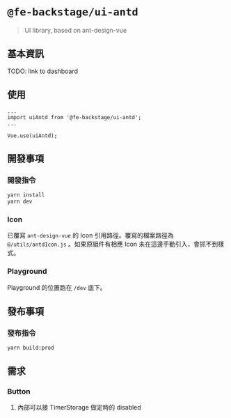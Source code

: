 # `@fe-backstage/ui-antd`
> UI library, based on ant-design-vue

## 基本資訊
TODO: link to dashboard

## 使用

```
...
import uiAntd from '@fe-backstage/ui-antd';
...

Vue.use(uiAntd);
```

## 開發事項

### 開發指令
```sh
yarn install
yarn dev
```

### Icon
已覆寫 `ant-design-vue` 的 Icon 引用路徑。覆寫的檔案路徑為 `@/utils/antdIcon.js` 。如果原組件有相應 Icon 未在這邊手動引入，會抓不到樣式。

### Playground
Playground 的位置跑在 `/dev` 底下。

## 發布事項

### 發布指令
```
yarn build:prod
```


## 需求
### Button
1. 內部可以接 TimerStorage 做定時的 disabled
